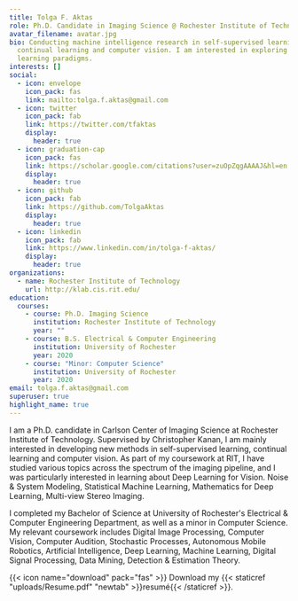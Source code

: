 ```yaml
---
title: Tolga F. Aktas
role: Ph.D. Candidate in Imaging Science @ Rochester Institute of Technology
avatar_filename: avatar.jpg
bio: Conducting machine intelligence research in self-supervised learning,
  continual learning and computer vision. I am interested in exploring new deep
  learning paradigms.
interests: []
social:
  - icon: envelope
    icon_pack: fas
    link: mailto:tolga.f.aktas@gmail.com
  - icon: twitter
    icon_pack: fab
    link: https://twitter.com/tfaktas
    display:
      header: true
  - icon: graduation-cap
    icon_pack: fas
    link: https://scholar.google.com/citations?user=zuOpZqgAAAAJ&hl=en
    display:
      header: true
  - icon: github
    icon_pack: fab
    link: https://github.com/TolgaAktas
    display:
      header: true
  - icon: linkedin
    icon_pack: fab
    link: https://www.linkedin.com/in/tolga-f-aktas/
    display:
      header: true
organizations:
  - name: Rochester Institute of Technology
    url: http://klab.cis.rit.edu/
education:
  courses:
    - course: Ph.D. Imaging Science
      institution: Rochester Institute of Technology
      year: ""
    - course: B.S. Electrical & Computer Engineering
      institution: University of Rochester
      year: 2020
    - course: "Minor: Computer Science"
      institution: University of Rochester
      year: 2020
email: tolga.f.aktas@gmail.com
superuser: true
highlight_name: true
---
```

I am a Ph.D. candidate in Carlson Center of Imaging Science at Rochester Institute of Technology. Supervised by Christopher Kanan, I am mainly interested in developing new methods in self-supervised learning, continual learning and computer vision. As part of my coursework at RIT, I have studied various topics across the spectrum of the imaging pipeline, and I was particularly interested in learning about Deep Learning for Vision. Noise & System Modeling, Statistical Machine Learning, Mathematics for Deep Learning, Multi-view Stereo Imaging.

I completed my Bachelor of Science at University of Rochester's Electrical & Computer Engineering Department, as well as a minor in Computer Science. My relevant coursework includes Digital Image Processing, Computer Vision, Computer Audition, Stochastic Processes, Autonomous Mobile Robotics, Artificial Intelligence, Deep Learning, Machine Learning, Digital Signal Processing, Data Mining, Detection & Estimation Theory.

{{< icon name="download" pack="fas" >}} Download my {{< staticref "uploads/Resume.pdf" "newtab" >}}resumé{{< /staticref >}}.
